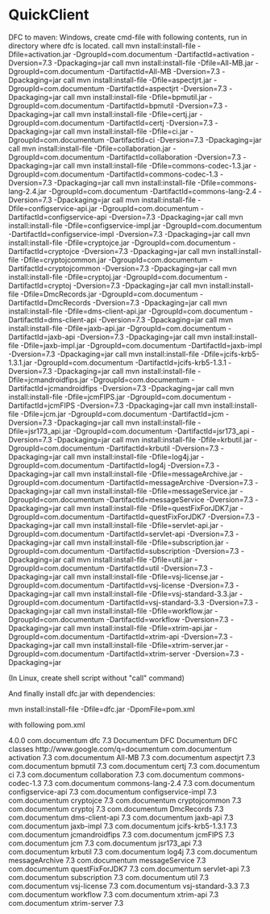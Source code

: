 # QuickClient

DFC to maven:
Windows, create cmd-file with following contents, run in directory where dfc is located.
call mvn install:install-file -Dfile=activation.jar -DgroupId=com.documentum -DartifactId=activation -Dversion=7.3 -Dpackaging=jar
call mvn install:install-file -Dfile=All-MB.jar -DgroupId=com.documentum -DartifactId=All-MB -Dversion=7.3 -Dpackaging=jar
call mvn install:install-file -Dfile=aspectjrt.jar -DgroupId=com.documentum -DartifactId=aspectjrt -Dversion=7.3 -Dpackaging=jar
call mvn install:install-file -Dfile=bpmutil.jar -DgroupId=com.documentum -DartifactId=bpmutil -Dversion=7.3 -Dpackaging=jar
call mvn install:install-file -Dfile=certj.jar -DgroupId=com.documentum -DartifactId=certj -Dversion=7.3 -Dpackaging=jar
call mvn install:install-file -Dfile=ci.jar -DgroupId=com.documentum -DartifactId=ci -Dversion=7.3 -Dpackaging=jar
call mvn install:install-file -Dfile=collaboration.jar -DgroupId=com.documentum -DartifactId=collaboration -Dversion=7.3 -Dpackaging=jar
call mvn install:install-file -Dfile=commons-codec-1.3.jar -DgroupId=com.documentum -DartifactId=commons-codec-1.3 -Dversion=7.3 -Dpackaging=jar
call mvn install:install-file -Dfile=commons-lang-2.4.jar -DgroupId=com.documentum -DartifactId=commons-lang-2.4 -Dversion=7.3 -Dpackaging=jar
call mvn install:install-file -Dfile=configservice-api.jar -DgroupId=com.documentum -DartifactId=configservice-api -Dversion=7.3 -Dpackaging=jar
call mvn install:install-file -Dfile=configservice-impl.jar -DgroupId=com.documentum -DartifactId=configservice-impl -Dversion=7.3 -Dpackaging=jar
call mvn install:install-file -Dfile=cryptojce.jar -DgroupId=com.documentum -DartifactId=cryptojce -Dversion=7.3 -Dpackaging=jar
call mvn install:install-file -Dfile=cryptojcommon.jar -DgroupId=com.documentum -DartifactId=cryptojcommon -Dversion=7.3 -Dpackaging=jar
call mvn install:install-file -Dfile=cryptoj.jar -DgroupId=com.documentum -DartifactId=cryptoj -Dversion=7.3 -Dpackaging=jar
call mvn install:install-file -Dfile=DmcRecords.jar -DgroupId=com.documentum -DartifactId=DmcRecords -Dversion=7.3 -Dpackaging=jar
call mvn install:install-file -Dfile=dms-client-api.jar -DgroupId=com.documentum -DartifactId=dms-client-api -Dversion=7.3 -Dpackaging=jar
call mvn install:install-file -Dfile=jaxb-api.jar -DgroupId=com.documentum -DartifactId=jaxb-api -Dversion=7.3 -Dpackaging=jar
call mvn install:install-file -Dfile=jaxb-impl.jar -DgroupId=com.documentum -DartifactId=jaxb-impl -Dversion=7.3 -Dpackaging=jar
call mvn install:install-file -Dfile=jcifs-krb5-1.3.1.jar -DgroupId=com.documentum -DartifactId=jcifs-krb5-1.3.1 -Dversion=7.3 -Dpackaging=jar
call mvn install:install-file -Dfile=jcmandroidfips.jar -DgroupId=com.documentum -DartifactId=jcmandroidfips -Dversion=7.3 -Dpackaging=jar
call mvn install:install-file -Dfile=jcmFIPS.jar -DgroupId=com.documentum -DartifactId=jcmFIPS -Dversion=7.3 -Dpackaging=jar
call mvn install:install-file -Dfile=jcm.jar -DgroupId=com.documentum -DartifactId=jcm -Dversion=7.3 -Dpackaging=jar
call mvn install:install-file -Dfile=jsr173_api.jar -DgroupId=com.documentum -DartifactId=jsr173_api -Dversion=7.3 -Dpackaging=jar
call mvn install:install-file -Dfile=krbutil.jar -DgroupId=com.documentum -DartifactId=krbutil -Dversion=7.3 -Dpackaging=jar
call mvn install:install-file -Dfile=log4j.jar -DgroupId=com.documentum -DartifactId=log4j -Dversion=7.3 -Dpackaging=jar
call mvn install:install-file -Dfile=messageArchive.jar -DgroupId=com.documentum -DartifactId=messageArchive -Dversion=7.3 -Dpackaging=jar
call mvn install:install-file -Dfile=messageService.jar -DgroupId=com.documentum -DartifactId=messageService -Dversion=7.3 -Dpackaging=jar
call mvn install:install-file -Dfile=questFixForJDK7.jar -DgroupId=com.documentum -DartifactId=questFixForJDK7 -Dversion=7.3 -Dpackaging=jar
call mvn install:install-file -Dfile=servlet-api.jar -DgroupId=com.documentum -DartifactId=servlet-api -Dversion=7.3 -Dpackaging=jar
call mvn install:install-file -Dfile=subscription.jar -DgroupId=com.documentum -DartifactId=subscription -Dversion=7.3 -Dpackaging=jar
call mvn install:install-file -Dfile=util.jar -DgroupId=com.documentum -DartifactId=util -Dversion=7.3 -Dpackaging=jar
call mvn install:install-file -Dfile=vsj-license.jar -DgroupId=com.documentum -DartifactId=vsj-license -Dversion=7.3 -Dpackaging=jar
call mvn install:install-file -Dfile=vsj-standard-3.3.jar -DgroupId=com.documentum -DartifactId=vsj-standard-3.3 -Dversion=7.3 -Dpackaging=jar
call mvn install:install-file -Dfile=workflow.jar -DgroupId=com.documentum -DartifactId=workflow -Dversion=7.3 -Dpackaging=jar
call mvn install:install-file -Dfile=xtrim-api.jar -DgroupId=com.documentum -DartifactId=xtrim-api -Dversion=7.3 -Dpackaging=jar
call mvn install:install-file -Dfile=xtrim-server.jar -DgroupId=com.documentum -DartifactId=xtrim-server -Dversion=7.3 -Dpackaging=jar

(In Linux, create shell script without "call" command)

And finally install dfc.jar with dependencies:

mvn install:install-file -Dfile=dfc.jar -DpomFile=pom.xml

with following pom.xml

<?xml version="1.0" encoding="UTF-8"?>
<project xmlns="http://maven.apache.org/POM/4.0.0" xmlns:xsi="http://www.w3.org/2001/XMLSchema-instance" xsi:schemaLocation="http://maven.apache.org/POM/4.0.0 http://maven.apache.org/maven-v4_0_0.xsd">
  <modelVersion>4.0.0</modelVersion>
  <groupId>com.documentum</groupId>
  <artifactId>dfc</artifactId>
  <version>7.3</version>
  <name>Documentum DFC</name>
  <description>Documentum DFC classes</description>
  <url>http://www.google.com/q=documentum</url>
  <dependencies>
    <dependency>
      <groupId>com.documentum</groupId>
      <artifactId>activation</artifactId>
      <version>7.3</version>
    </dependency>
    <dependency>
      <groupId>com.documentum</groupId>
      <artifactId>All-MB</artifactId>
      <version>7.3</version>
    </dependency>
    <dependency>
      <groupId>com.documentum</groupId>
      <artifactId>aspectjrt</artifactId>
      <version>7.3</version>
    </dependency>
    <dependency>
      <groupId>com.documentum</groupId>
      <artifactId>bpmutil</artifactId>
      <version>7.3</version>
    </dependency>
    <dependency>
      <groupId>com.documentum</groupId>
      <artifactId>certj</artifactId>
      <version>7.3</version>
    </dependency>
    <dependency>
      <groupId>com.documentum</groupId>
      <artifactId>ci</artifactId>
      <version>7.3</version>
    </dependency>
    <dependency>
      <groupId>com.documentum</groupId>
      <artifactId>collaboration</artifactId>
      <version>7.3</version>
    </dependency>
    <dependency>
      <groupId>com.documentum</groupId>
      <artifactId>commons-codec-1.3</artifactId>
      <version>7.3</version>
    </dependency>
    <dependency>
      <groupId>com.documentum</groupId>
      <artifactId>commons-lang-2.4</artifactId>
      <version>7.3</version>
    </dependency>
    <dependency>
      <groupId>com.documentum</groupId>
      <artifactId>configservice-api</artifactId>
      <version>7.3</version>
    </dependency>
    <dependency>
      <groupId>com.documentum</groupId>
      <artifactId>configservice-impl</artifactId>
      <version>7.3</version>
    </dependency>
    <dependency>
      <groupId>com.documentum</groupId>
      <artifactId>cryptojce</artifactId>
      <version>7.3</version>
    </dependency>
    <dependency>
      <groupId>com.documentum</groupId>
      <artifactId>cryptojcommon</artifactId>
      <version>7.3</version>
    </dependency>
    <dependency>
      <groupId>com.documentum</groupId>
      <artifactId>cryptoj</artifactId>
      <version>7.3</version>
    </dependency>
    <dependency>
      <groupId>com.documentum</groupId>
      <artifactId>DmcRecords</artifactId>
      <version>7.3</version>
    </dependency>
    <dependency>
      <groupId>com.documentum</groupId>
      <artifactId>dms-client-api</artifactId>
      <version>7.3</version>
    </dependency>
    <dependency>
      <groupId>com.documentum</groupId>
      <artifactId>jaxb-api</artifactId>
      <version>7.3</version>
    </dependency>
    <dependency>
      <groupId>com.documentum</groupId>
      <artifactId>jaxb-impl</artifactId>
      <version>7.3</version>
    </dependency>
    <dependency>
      <groupId>com.documentum</groupId>
      <artifactId>jcifs-krb5-1.3.1</artifactId>
      <version>7.3</version>
    </dependency>
    <dependency>
      <groupId>com.documentum</groupId>
      <artifactId>jcmandroidfips</artifactId>
      <version>7.3</version>
    </dependency>
    <dependency>
      <groupId>com.documentum</groupId>
      <artifactId>jcmFIPS</artifactId>
      <version>7.3</version>
    </dependency>
    <dependency>
      <groupId>com.documentum</groupId>
      <artifactId>jcm</artifactId>
      <version>7.3</version>
    </dependency>
    <dependency>
      <groupId>com.documentum</groupId>
      <artifactId>jsr173_api</artifactId>
      <version>7.3</version>
    </dependency>
    <dependency>
      <groupId>com.documentum</groupId>
      <artifactId>krbutil</artifactId>
      <version>7.3</version>
    </dependency>
    <dependency>
      <groupId>com.documentum</groupId>
      <artifactId>log4j</artifactId>
      <version>7.3</version>
    </dependency>
    <dependency>
      <groupId>com.documentum</groupId>
      <artifactId>messageArchive</artifactId>
      <version>7.3</version>
    </dependency>
    <dependency>
      <groupId>com.documentum</groupId>
      <artifactId>messageService</artifactId>
      <version>7.3</version>
    </dependency>
    <dependency>
      <groupId>com.documentum</groupId>
      <artifactId>questFixForJDK7</artifactId>
      <version>7.3</version>
    </dependency>
    <dependency>
      <groupId>com.documentum</groupId>
      <artifactId>servlet-api</artifactId>
      <version>7.3</version>
    </dependency>
    <dependency>
      <groupId>com.documentum</groupId>
      <artifactId>subscription</artifactId>
      <version>7.3</version>
    </dependency>
    <dependency>
      <groupId>com.documentum</groupId>
      <artifactId>util</artifactId>
      <version>7.3</version>
    </dependency>
    <dependency>
      <groupId>com.documentum</groupId>
      <artifactId>vsj-license</artifactId>
      <version>7.3</version>
    </dependency>
    <dependency>
      <groupId>com.documentum</groupId>
      <artifactId>vsj-standard-3.3</artifactId>
      <version>7.3</version>
    </dependency>
    <dependency>
      <groupId>com.documentum</groupId>
      <artifactId>workflow</artifactId>
      <version>7.3</version>
    </dependency>
    <dependency>
      <groupId>com.documentum</groupId>
      <artifactId>xtrim-api</artifactId>
      <version>7.3</version>
    </dependency>
    <dependency>
      <groupId>com.documentum</groupId>
      <artifactId>xtrim-server</artifactId>
      <version>7.3</version>
    </dependency>
  </dependencies>
</project>

